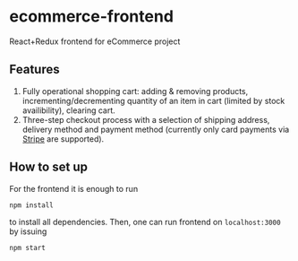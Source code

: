 # ecommerce-frontend
React+Redux frontend for eCommerce project

Features
--------
1. Fully operational shopping cart: adding & removing products, incrementing/decrementing quantity of an item in cart (limited by stock availibility), clearing cart.
2. Three-step checkout process with a selection of shipping address, delivery method and payment method (currently only card payments via [Stripe](https://stripe.com/) are supported).

## How to set up

For the frontend it is enough to run

`npm install`

to install all dependencies. Then, one can run frontend on `localhost:3000` by issuing

`npm start`

<!-- For PayPal to work, one needs to provide `REACT_APP_PAYPAL_SANDBOX_ID` environment variable in `frontend/.env.development`. The ID can be obtained [here](https://developer.paypal.com/developer/accounts/). -->